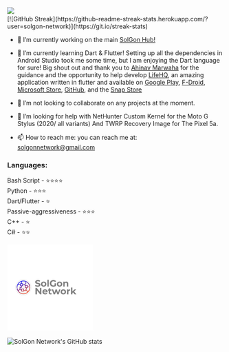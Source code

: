 
 <a href="https://wigle.net">
<img border="0" src="https://wigle.net/bi/kbvz0mY6m6yqebIJ9XMMIg.png">
</a> <br>
[![GitHub Streak](https://github-readme-streak-stats.herokuapp.com/?user=solgon-network)](https://git.io/streak-stats)


- 🔭 I’m currently working on the main [SolGon Hub!](https://solgon.online)

- 🌱 I’m currently learning Dart & Flutter! Setting up all the dependencies in Android Studio took me some time, but I am enjoying the Dart language for sure! Big shout out and thank you to [Ahinav Marwaha](https://github.com/abhinavmarwaha) for the guidance and the opportunity to help develop [LifeHQ](https://github.com/abhinavmarwaha/LifeHQ), an amazing application written in flutter and available on [Google Play](https://play.google.com/store/apps/details?id=com.abhinavmarwaha.lifehq), [F-Droid](https://f-droid.org/en/packages/com.abhinavmarwaha.lifehq/), [Microsoft Store](https://github.com/abhinavmarwaha/LifeHQ/releases/download/v0.7.0/lifehq.msix), [GitHub](https://github.com/abhinavmarwaha/lifehq/releases/latest), and the [Snap Store](https://snapcraft.io/lifehq)

- 👯 I’m not looking to collaborate on any projects at the moment.
 
- 🤔 I’m looking for help with NetHunter Custom Kernel for the Moto G Stylus (2020/ all variants) And TWRP Recovery Image for The Pixel 5a.


- 📫 How to reach me: you can reach me at:<br>
<solgonnetwork@gmail.com><br>


### **Languages:** 

Bash Script - ⭐⭐⭐⭐<br>
Python - ⭐⭐⭐<br>
Dart/Flutter - ⭐<br>
Passive-aggressiveness - ⭐⭐⭐<br>
C++ - ⭐<br>
C# - ⭐⭐<br>

![SolGon Network](https://github.com/solgon-network/The-KESP-Project/blob/main/solgonnetworklogo.png)


![SolGon Network's GitHub stats](https://github-readme-stats.vercel.app/api?username=solgon-network&show_icons=true&theme=dark)

